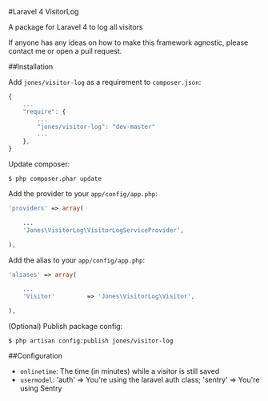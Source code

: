 #Laravel 4 VisitorLog

A package for Laravel 4 to log all visitors

If anyone has any ideas on how to make this framework agnostic, please contact me or open a pull request.

##Installation

Add `jones/visitor-log` as a requirement to `composer.json`:

```javascript
{
    ...
    "require": {
        ...
        "jones/visitor-log": "dev-master"
        ...
    },
}
```

Update composer:

```
$ php composer.phar update
```

Add the provider to your `app/config/app.php`:

```php
'providers' => array(

    ...
    'Jones\VisitorLog\VisitorLogServiceProvider',

),
```

Add the alias to your `app/config/app.php`:

```php
'aliases' => array(

    ...
	'Visitor'		  => 'Jones\VisitorLog\Visitor',

),
```

(Optional) Publish package config:

```
$ php artisan config:publish jones/visitor-log
```

##Configuration

 * `onlinetime`: The time (in minutes) while a visitor is still saved
 * `usermodel`: 'auth' => You're using the laravel auth class; 'sentry' => You're using Sentry